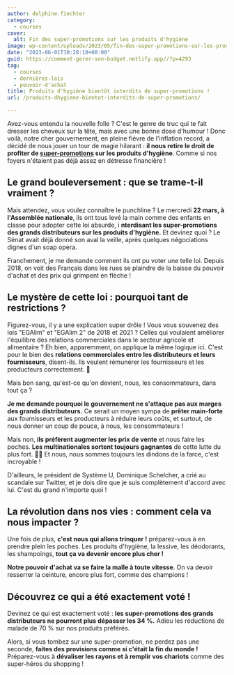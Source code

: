 ```yaml
---
author: delphine.fiechter
category:
  - courses
cover:
  alt: Fin des super-promotions sur les produits d'hygiène
image: wp-content/uploads/2023/05/fin-des-super-promotions-sur-les-produits-dhygiene-1-e1685559608226.png
date: "2023-06-01T10:28:10+00:00"
guid: https://comment-gerer-son-budget.netlify.app//?p=4293
tag:
  - courses
  - dernières-lois
  - pouvoir-d'achat
title: Produits d'hygiène bientôt interdits de super-promotions !
url: /produits-dhygiene-bientot-interdits-de-super-promotions/

---
```

Avez-vous entendu la nouvelle folle ? C'est le genre de truc qui te fait dresser les cheveux sur la tête, mais avec une bonne dose d'humour ! Donc voilà, notre cher gouvernement, en pleine fièvre de l'inflation record, a décidé de nous jouer un tour de magie hilarant : **il nous retire le droit de profiter de [super-promotions](https://www.francetvinfo.fr/sante/hygiene/hygiene-la-fin-des-super-promotions-met-en-colere-la-grande-distribution-et-les-clients_5715545.html "super-promotions") sur les produits d'hygiène**. Comme si nos foyers n'étaient pas déjà assez en détresse financière !

## Le grand bouleversement : que se trame-t-il vraiment ?

Mais attendez, vous voulez connaître le punchline ? Le mercredi **22 mars, à l'Assemblée nationale**, ils ont tous levé la main comme des enfants en classe pour adopter cette loi absurde, i **nterdisant les super-promotions des grands distributeurs sur les produits d'hygiène.** Et devinez quoi ? Le Sénat avait déjà donné son aval la veille, après quelques négociations dignes d'un soap opera.

Franchement, je me demande comment ils ont pu voter une telle loi. Depuis 2018, on voit des Français dans les rues se plaindre de la baisse du pouvoir d'achat et des prix qui grimpent en flèche !

## Le mystère de cette loi : pourquoi tant de restrictions ?

Figurez-vous, il y a une explication super drôle ! Vous vous souvenez des lois "EGAlim" et "EGAlim 2" de 2018 et 2021 ? Celles qui voulaient améliorer l'équilibre des relations commerciales dans le secteur agricole et alimentaire ? Eh bien, apparemment, on applique la même logique ici. C'est pour le bien des **relations commerciales entre les distributeurs et leurs fournisseurs**, disent-ils. Ils veulent rémunérer les fournisseurs et les producteurs correctement. 🥴

Mais bon sang, qu'est-ce qu'on devient, nous, les consommateurs, dans tout ça ?

**Je me demande pourquoi le gouvernement ne s'attaque pas aux marges des grands distributeurs.** Ce serait un moyen sympa de **prêter main-forte** aux fournisseurs et les producteurs à réduire leurs coûts, et surtout, de nous donner un coup de pouce, à nous, les consommateurs !

Mais non, **ils préfèrent augmenter les prix de vente** et nous faire les poches. **Les multinationales sortent toujours gagnantes** de cette lutte du plus fort. 💪💪 Et nous, nous sommes toujours les dindons de la farce, c'est incroyable !

D'ailleurs, le président de Système U, Dominique Schelcher, a crié au scandale sur Twitter, et je dois dire que je suis complètement d'accord avec lui. C'est du grand n'importe quoi !

## La révolution dans nos vies : comment cela va nous impacter ?

Une fois de plus, **c'est nous qui allons trinquer !** préparez-vous à en prendre plein les poches. Les produits d'hygiène, la lessive, les déodorants, les shampoings, **tout ça va devenir encore plus cher !**

**Notre pouvoir d'achat va se faire la malle à toute vitesse**. On va devoir resserrer la ceinture, encore plus fort, comme des champions !

## Découvrez ce qui a été exactement voté !

Devinez ce qui est exactement voté : **les super-promotions des grands distributeurs ne pourront plus dépasser les 34 %.** Adieu les réductions de malade de 70 % sur nos produits préférés.

Alors, si vous tombez sur une super-promotion, ne perdez pas une seconde, **faites des provisions comme si c'était la fin du monde !** Préparez-vous à **dévaliser les rayons et à remplir vos chariots** comme des super-héros du shopping !
